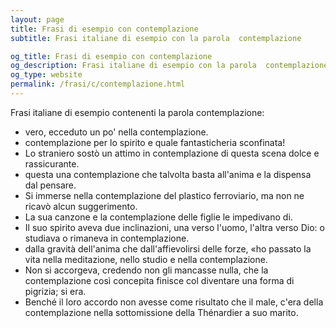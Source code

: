 ```yaml
---
layout: page
title: Frasi di esempio con contemplazione 
subtitle: Frasi italiane di esempio con la parola  contemplazione

og_title: Frasi di esempio con contemplazione 
og_description: Frasi italiane di esempio con la parola  contemplazione
og_type: website
permalink: /frasi/c/contemplazione.html
---
```


Frasi italiane di esempio contenenti la parola contemplazione:


- vero, ecceduto un po' nella contemplazione.
- contemplazione per lo spirito e quale fantasticheria sconfinata!
- Lo straniero sostò un attimo in contemplazione di questa scena dolce e rassicurante.
- questa una contemplazione che talvolta basta all'anima e la dispensa dal pensare.
- Si immerse nella contemplazione del plastico ferroviario, ma non ne ricavò alcun suggerimento.
- La sua canzone e la contemplazione delle figlie le impedivano di.
- Il suo spirito aveva due inclinazioni, una verso l'uomo, l'altra verso Dio: o studiava o rimaneva in contemplazione.
- dalla gravità dell'anima che dall'affievolirsi delle forze, «ho passato la vita nella meditazione, nello studio e nella contemplazione.
- Non si accorgeva, credendo non gli mancasse nulla, che la contemplazione così concepita finisce col diventare una forma di pigrizia; si era.
- Benché il loro accordo non avesse come risultato che il male, c'era della contemplazione nella sottomissione della Thénardier a suo marito.
